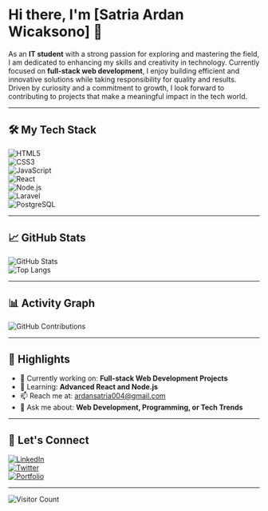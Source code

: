 # Hi there, I'm [Satria Ardan Wicaksono] 👋  

As an **IT student** with a strong passion for exploring and mastering the field, I am dedicated to enhancing my skills and creativity in technology. Currently focused on **full-stack web development**, I enjoy building efficient and innovative solutions while taking responsibility for quality and results. Driven by curiosity and a commitment to growth, I look forward to contributing to projects that make a meaningful impact in the tech world.  

---

## 🛠️ My Tech Stack  
![HTML5](https://img.shields.io/badge/HTML5-E34F26?style=flat&logo=html5&logoColor=white)  
![CSS3](https://img.shields.io/badge/CSS3-1572B6?style=flat&logo=css3&logoColor=white)  
![JavaScript](https://img.shields.io/badge/JavaScript-F7DF1E?style=flat&logo=javascript&logoColor=black)  
![React](https://img.shields.io/badge/React-61DAFB?style=flat&logo=react&logoColor=black)  
![Node.js](https://img.shields.io/badge/Node.js-339933?style=flat&logo=node.js&logoColor=white)  
![Laravel](https://img.shields.io/badge/Laravel-FF2D20?style=flat&logo=laravel&logoColor=white)  
![PostgreSQL](https://img.shields.io/badge/PostgreSQL-336791?style=flat&logo=postgresql&logoColor=white)  

---

## 📈 GitHub Stats  
![GitHub Stats](https://github-readme-stats.vercel.app/api?username=wcksnrdn&show_icons=true&theme=radical)  
![Top Langs](https://github-readme-stats.vercel.app/api/top-langs/?username=wcksnrdn&layout=compact&theme=radical)  

---

## 📊 Activity Graph  
![GitHub Contributions](https://github-readme-streak-stats.herokuapp.com/?user=wcksnrdn&theme=radical)

---

## 🌟 Highlights  
- 🔭 Currently working on: **Full-stack Web Development Projects**  
- 🌱 Learning: **Advanced React and Node.js**  
- 📫 Reach me at: [ardansatria004@gmail.com](mailto:ardansatria004@gmail.com)  
- 💬 Ask me about: **Web Development, Programming, or Tech Trends**  

---

## 🎯 Let's Connect  
[![LinkedIn](https://img.shields.io/badge/-LinkedIn-blue?style=flat&logo=linkedin)](https://www.linkedin.com/in/satriaardan)  
[![Twitter](https://img.shields.io/badge/-Twitter-blue?style=flat&logo=twitter)](https://twitter.com/yourusername)  
[![Portfolio](https://img.shields.io/badge/-Portfolio-black?style=flat&logo=internetexplorer)](https://yourportfolio.com)  

---

![Visitor Count](https://komarev.com/ghpvc/?username=wcksnrdn&color=blue)  
